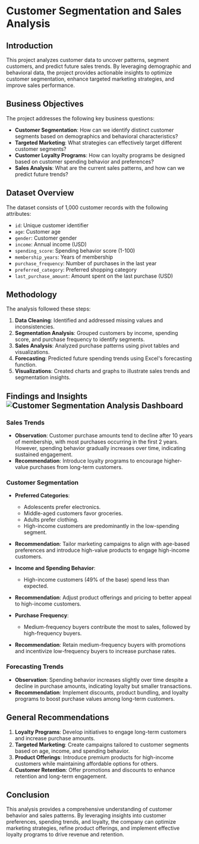 # Customer Segmentation and Sales Analysis

## Introduction
This project analyzes customer data to uncover patterns, segment customers, and predict future sales trends. By leveraging demographic and behavioral data, the project provides actionable insights to optimize customer segmentation, enhance targeted marketing strategies, and improve sales performance.

## Business Objectives
The project addresses the following key business questions:
- **Customer Segmentation**: How can we identify distinct customer segments based on demographics and behavioral characteristics?
- **Targeted Marketing**: What strategies can effectively target different customer segments?
- **Customer Loyalty Programs**: How can loyalty programs be designed based on customer spending behavior and preferences?
- **Sales Analysis**: What are the current sales patterns, and how can we predict future trends?

## Dataset Overview
The dataset consists of 1,000 customer records with the following attributes:
- `id`: Unique customer identifier
- `age`: Customer age
- `gender`: Customer gender
- `income`: Annual income (USD)
- `spending_score`: Spending behavior score (1-100)
- `membership_years`: Years of membership
- `purchase_frequency`: Number of purchases in the last year
- `preferred_category`: Preferred shopping category
- `last_purchase_amount`: Amount spent on the last purchase (USD)

## Methodology
The analysis followed these steps:
1. **Data Cleaning**: Identified and addressed missing values and inconsistencies.
2. **Segmentation Analysis**: Grouped customers by income, spending score, and purchase frequency to identify segments.
3. **Sales Analysis**: Analyzed purchase patterns using pivot tables and visualizations.
4. **Forecasting**: Predicted future spending trends using Excel's forecasting function.
5. **Visualizations**: Created charts and graphs to illustrate sales trends and segmentation insights.

## Findings and Insights ![Customer Segmentation Analysis Dashboard](https://github.com/user-attachments/assets/213a7061-f066-4a4a-aaf0-39df0ef95548)

### Sales Trends
- **Observation**: Customer purchase amounts tend to decline after 10 years of membership, with most purchases occurring in the first 2 years. However, spending behavior gradually increases over time, indicating sustained engagement.
- **Recommendation**: Introduce loyalty programs to encourage higher-value purchases from long-term customers.

### Customer Segmentation
- **Preferred Categories**:
  - Adolescents prefer electronics.
  - Middle-aged customers favor groceries.
  - Adults prefer clothing.
  - High-income customers are predominantly in the low-spending segment.
- **Recommendation**: Tailor marketing campaigns to align with age-based preferences and introduce high-value products to engage high-income customers.

- **Income and Spending Behavior**:
  - High-income customers (49% of the base) spend less than expected.
- **Recommendation**: Adjust product offerings and pricing to better appeal to high-income customers.

- **Purchase Frequency**:
  - Medium-frequency buyers contribute the most to sales, followed by high-frequency buyers.
- **Recommendation**: Retain medium-frequency buyers with promotions and incentivize low-frequency buyers to increase purchase rates.

### Forecasting Trends
- **Observation**: Spending behavior increases slightly over time despite a decline in purchase amounts, indicating loyalty but smaller transactions.
- **Recommendation**: Implement discounts, product bundling, and loyalty programs to boost purchase values among long-term customers.

## General Recommendations
1. **Loyalty Programs**: Develop initiatives to engage long-term customers and increase purchase amounts.
2. **Targeted Marketing**: Create campaigns tailored to customer segments based on age, income, and spending behavior.
3. **Product Offerings**: Introduce premium products for high-income customers while maintaining affordable options for others.
4. **Customer Retention**: Offer promotions and discounts to enhance retention and long-term engagement.

## Conclusion
This analysis provides a comprehensive understanding of customer behavior and sales patterns. By leveraging insights into customer preferences, spending trends, and loyalty, the company can optimize marketing strategies, refine product offerings, and implement effective loyalty programs to drive revenue and retention.
